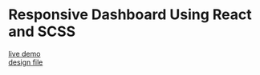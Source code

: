 # Responsive Dashboard Using React and SCSS

[live demo](https://magnificent-sunshine-7d252b.netlify.app/)
<br />
[design file](https://www.figma.com/community/file/894542039433511203)